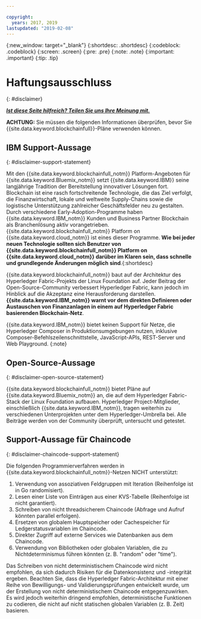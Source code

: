 ```yaml
---

copyright:
  years: 2017, 2019
lastupdated: "2019-02-08"
---
```


{:new_window: target="_blank"}
{:shortdesc: .shortdesc}
{:codeblock: .codeblock}
{:screen: .screen}
{:pre: .pre}
{:note: .note}
{:important: .important}
{:tip: .tip}

# Haftungsausschluss
{: #disclaimer}


***[Ist diese Seite hilfreich? Teilen Sie uns Ihre Meinung mit.](https://www.surveygizmo.com/s3/4501493/IBM-Blockchain-Documentation)***


**ACHTUNG:** Sie müssen die folgenden Informationen überprüfen, bevor Sie {{site.data.keyword.blockchainfull}}-Pläne verwenden können.

## IBM Support-Aussage
{: #disclaimer-support-statement}

Mit den {{site.data.keyword.blockchainfull_notm}} Platform-Angeboten für {{site.data.keyword.Bluemix_notm}} setzt {{site.data.keyword.IBM}} seine langjährige Tradition der Bereitstellung innovativer Lösungen fort. Blockchain ist eine rasch fortschreitende Technologie, die das Ziel verfolgt, die Finanzwirtschaft, lokale und weltweite Supply-Chains sowie die logistische Unterstützung zahlreicher Geschäftsfelder neu zu gestalten. Durch verschiedene Early-Adoption-Programme haben {{site.data.keyword.IBM_notm}} Kunden und Business Partner Blockchain als Branchenlösung aktiv vorangetrieben. {{site.data.keyword.blockchainfull_notm}} Platform on {{site.data.keyword.cloud_notm}} ist eines dieser Programme. **Wie bei jeder neuen Technologie sollten sich Benutzer von {{site.data.keyword.blockchainfull_notm}} Platform on {{site.data.keyword.cloud_notm}} darüber im Klaren sein, dass schnelle und grundlegende Änderungen möglich sind**.{:shortdesc}

{{site.data.keyword.blockchainfull_notm}} baut auf der Architektur des Hyperledger Fabric-Projekts der Linux Foundation auf. Jeder Beitrag der Open-Source-Community verbessert Hyperledger Fabric, kann jedoch im Hinblick auf die Akzeptanz eine Herausforderung darstellen. **{{site.data.keyword.IBM_notm}} warnt vor dem direkten Definieren oder Austauschen von Finanzanlagen<!--, or any assets of value,--> in einem auf Hyperledger Fabric basierenden Blockchain-Netz**.

{{site.data.keyword.IBM_notm}} bietet keinen Support für Netze, die Hyperledger Composer in Produktionsumgebungen nutzen, inklusive Composer-Befehlszeilenschnittstelle, JavaScript-APIs, REST-Server und Web Playground.
{:note}

## Open-Source-Aussage
{: #disclaimer-open-source-statement}

{{site.data.keyword.blockchainfull_notm}} bietet Pläne auf {{site.data.keyword.Bluemix_notm}} an, die auf dem Hyperledger Fabric-Stack der Linux Foundation aufbauen. Hyperledger Project-Mitglieder, einschließlich {{site.data.keyword.IBM_notm}}, tragen weiterhin zu verschiedenen Unterprojekten unter dem Hyperledger-Umbrella bei.  Alle Beiträge werden von der Community überprüft, untersucht und getestet.

## Support-Aussage für Chaincode
{: #disclaimer-chaincode-support-statement}

Die folgenden Programmierverfahren werden in {{site.data.keyword.blockchainfull_notm}}-Netzen NICHT unterstützt:

1. Verwendung von assoziativen Feldgruppen mit Iteration (Reihenfolge ist in Go randomisiert).
2. Lesen einer Liste von Einträgen aus einer KVS-Tabelle (Reihenfolge ist nicht garantiert).
3. Schreiben von nicht threadsicherem Chaincode (Abfrage und Aufruf könnten parallel erfolgen).
4. Ersetzen von globalem Hauptspeicher oder Cachespeicher für Ledgerstatusvariablen im Chaincode.
5. Direkter Zugriff auf externe Services wie Datenbanken aus dem Chaincode.
6. Verwendung von Bibliotheken oder globalen Variablen, die zu Nichtdeterminismus führen könnten (z. B. "random" oder "time").

Das Schreiben von nicht deterministischem Chaincode wird nicht empfohlen, da sich dadurch Risiken für die Datenkonsistenz und -integrität ergeben. Beachten Sie, dass die Hyperledger Fabric-Architektur mit einer Reihe von Bewilligungs- und Validierungsprüfungen entwickelt wurde, um der Erstellung von nicht deterministischem Chaincode entgegenzuwirken. Es wird jedoch weiterhin dringend empfohlen, deterministische Funktionen zu codieren, die nicht auf nicht statischen globalen Variablen (z. B. Zeit) basieren.
